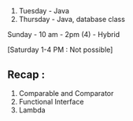 ## 

1. Tuesday -  Java
2. Thursday - Java, database class 

Sunday - 10 am - 2pm (4) - Hybrid 

[Saturday 1-4 PM : Not possible] 




## Recap : 

1. Comparable and Comparator
2. Functional Interface 
3. Lambda 








